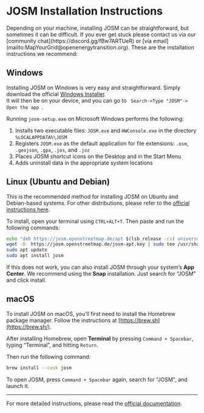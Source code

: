 <div class="page-headers">
<h1>JOSM Installation Instructions</h1>
</div>
Depending on your machine, installing JOSM can be straightforward, but sometimes it can be difficult. If you ever get stuck please contact us via our [community chat](https://discord.gg/fBw7ARTUeR) or [via email](mailto:MapYourGrid@openenergytransition.org).  These are the installation instructions we recommend:

## <div class="tools-header">Windows</div>

Installing JOSM on Windows is very easy and straightforward. Simply download the official [Windows Installer](https://josm.openstreetmap.de/download/windows/josm-setup.exe). <br> It will then be on your device, and you can go to <code> Search->Type "JOSM"-> Open the app </code>.

Running `josm-setup.exe` on Microsoft Windows performs the following:

1. Installs two executable files: `JOSM.exe` and `HWConsole.exe` in the directory `%LOCALAPPDATA%\JOSM`
2. Registers `JOSM.exe` as the default application for file extensions: `.osm`, `.geojson`, `.gpx`, `.jos`, and `.joz`
3. Places JOSM shortcut icons on the Desktop and in the Start Menu
4. Adds uninstall data in the appropriate system locations

## <div class="tools-header">Linux (Ubuntu and Debian)</div>

This is the recommended method for installing JOSM on Ubuntu and Debian-based systems. For other distributions, please refer to the [official instructions here](https://josm.openstreetmap.de/wiki/Download#LinuxRepositories).

To install, open your terminal using `CTRL+ALT+T`. Then paste and run the following commands:

```bash
echo "deb https://josm.openstreetmap.de/apt $(lsb_release -cs) universe" | sudo tee /etc/apt/sources.list.d/josm.list
wget -O- https://josm.openstreetmap.de/josm-apt.key | sudo tee /usr/share/keyrings/josm-archive-keyring.gpg
sudo apt update
sudo apt install josm
```

If this does not work, you can also install JOSM through your system’s **App Center**. We recommend using the **Snap** installation. Just search for “JOSM” and click install.

## <div class="tools-header">macOS</div>

To install JOSM on macOS, you’ll first need to install the Homebrew package manager. Follow the instructions at [https://brew.sh](https://brew.sh/).

After installing Homebrew, open **Terminal** by pressing `Command + Spacebar`, typing “Terminal”, and hitting `Return`.

Then run the following command:

```bash
brew install --cask josm
```

To open JOSM, press `Command + Spacebar` again, search for "JOSM", and launch it.

---

For more detailed instructions, please read the [official documentation](https://josm.openstreetmap.de/wiki/Download).



